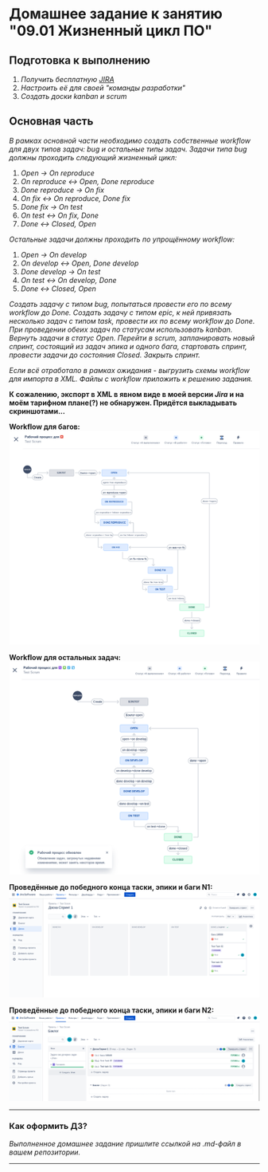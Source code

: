 # Домашнее задание к занятию "09.01 Жизненный цикл ПО"

## Подготовка к выполнению
1. *Получить бесплатную [JIRA](https://www.atlassian.com/ru/software/jira/free)*
2. *Настроить её для своей "команды разработки"*
3. *Создать доски kanban и scrum*

## Основная часть
*В рамках основной части необходимо создать собственные workflow для двух типов задач: bug и остальные типы задач. Задачи типа bug должны проходить следующий жизненный цикл:*
1. *Open -> On reproduce*
2. *On reproduce <-> Open, Done reproduce*
3. *Done reproduce -> On fix*
4. *On fix <-> On reproduce, Done fix*
5. *Done fix -> On test*
6. *On test <-> On fix, Done*
7. *Done <-> Closed, Open*

*Остальные задачи должны проходить по упрощённому workflow:*
1. *Open -> On develop*
2. *On develop <-> Open, Done develop*
3. *Done develop -> On test*
4. *On test <-> On develop, Done*
5. *Done <-> Closed, Open*

*Создать задачу с типом bug, попытаться провести его по всему workflow до Done. Создать задачу с типом epic, к ней привязать несколько задач с типом task, провести их по всему workflow до Done. При проведении обеих задач по статусам использовать kanban. Вернуть задачи в статус Open.*
*Перейти в scrum, запланировать новый спринт, состоящий из задач эпика и одного бага, стартовать спринт, провести задачи до состояния Closed. Закрыть спринт.*

*Если всё отработало в рамках ожидания - выгрузить схемы workflow для импорта в XML. Файлы с workflow приложить к решению задания.*

**К сожалению, экспорт в XML в явном виде в моей версии *Jira* и на моём тарифном плане(?) не обнаружен. Придётся выкладывать скриншотами...**

**Workflow для багов:**  
![Workflow для багов](./pic/dz_9_1_scrum_bug_workflow.png)

**Workflow для остальных задач:**  
![Workflow для багов](./pic/dz_9_1_scrum_other_workflow.png)

**Проведённые до победного конца таски, эпики и баги N1:**  
![Проведённые до победного конца таски, эпики и баги N1](./pic/dz_9_1_desk_1.png)

**Проведённые до победного конца таски, эпики и баги N2:**  
![Проведённые до победного конца таски, эпики и баги N2](./pic/dz_9_1_desk_2.png)


---

### Как оформить ДЗ?

*Выполненное домашнее задание пришлите ссылкой на .md-файл в вашем репозитории.*

---
